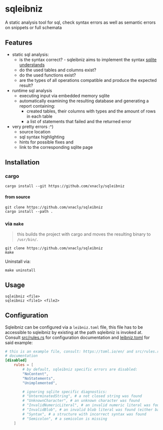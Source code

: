 # sqleibniz

A static analysis tool for sql, check syntax errors as well as semantic errors on snippets or full schemata

## Features

- static sql analysis:
  - is the syntax correct? - sqleibniz aims to implement the syntax [sqlite understands](https://www.sqlite.org/lang.html)
  - do the used tables and columns exist?
  - do the used functions exist?
  - are the types of all operations compatible and produce the expected result?
- runtime sql analysis
  - executing input via embedded memory sqlite
  - automatically examining the resulting database and generating a report containing:
    - created tables, their columns with types and the amount of rows in each table
    - a list of statements that failed and the returned error
- very pretty errors :^)
  - source location
  - sql syntax highlighting
  - hints for possible fixes and
  - link to the corresponding sqlite page

## Installation

### cargo 

```
cargo install --git https://github.com/xnacly/sqleibniz
```

#### from source

```shell
git clone https://github.com/xnacly/sqleibniz
cargo install --path .
```

### via `make`

> this builds the project with cargo and moves the resulting binary to
> `/usr/bin/`.

```shell
git clone https://github.com/xnacly/sqleibniz
make
```

Uninstall via:

```shell
make uninstall
```

## Usage

```shell
sqleibniz <file>
sqleibniz <file1> <file2>
```

## Configuration

Sqleibniz can be configured via a `leibniz.toml` file, this file has to be
accessible to sqleibniz by existing at the path sqleibniz is invoked at.
Consult [src/rules.rs](./src/rules.rs) for configuration documentation and
[leibniz.toml](./leibniz.toml) for said example:

```toml
# this is an example file, consult: https://toml.io/en/ and src/rules.rs for
# documentation
[disabled] 
    rules = [ 
        # by default, sqleibniz specific errors are disabled:
        "NoContent",
        "NoStatements", 
        "Unimplemented",

        # ignoring sqlite specific diagnostics:
        # "UnterminatedString", # a not closed string was found
        # "UnknownCharacter", # an unknown character was found
        # "InvalidNumericLiteral", # an invalid numeric literal was found
        # "InvalidBlob", # an invalid blob literal was found (either bad hex data or incorrect syntax)
        # "Syntax", # a structure with incorrect syntax was found
        # "Semicolon", # a semicolon is missing
    ]
```
